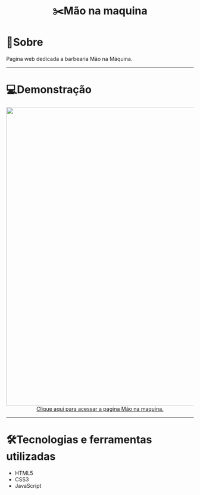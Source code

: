 # <div align="center"> ✂️Mão na maquina </div>

<h1> 📖Sobre </h1>

<p> Pagina web dedicada a barbearia Mão na Máquina. </p> 

<hr>

<h1> 💻Demonstração </h1>

<div align="center"><img src="(https://github.com/user-attachments/assets/a3c9fcc6-d693-4dc8-b408-61da896a819d.png" width="800px"> </div>

<div align="center"> <a href="https://www.figma.com/proto/Y1TbSg9iILtKCUevuCXQ5t/M%C3%A3o-na-maquina?type=design&node-id=1-2&t=39yHw3LyvsBU3Pfd-0&scaling=scale-down-width&page-id=0%3A1">Clique aqui para acessar a pagina Mão na maquina.</a></div>

<hr>

<h1> 🛠Tecnologias e ferramentas utilizadas </h1>

<ul>
  <li> HTML5 </li>
  <li> CSS3 </li>
  <li> JavaScript </li>
</ul>

